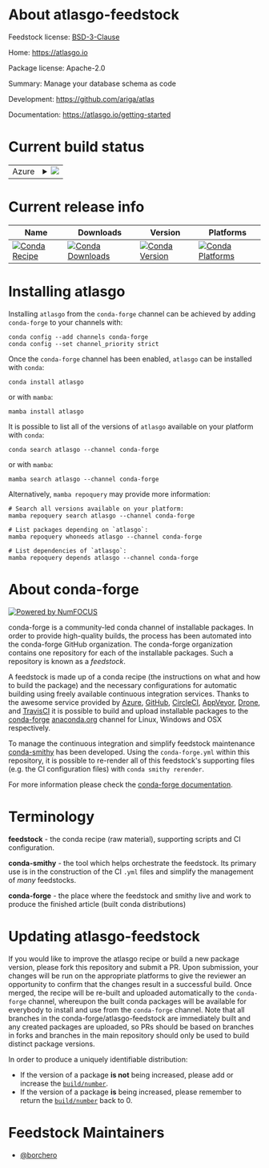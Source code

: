 About atlasgo-feedstock
=======================

Feedstock license: [BSD-3-Clause](https://github.com/conda-forge/atlasgo-feedstock/blob/main/LICENSE.txt)

Home: https://atlasgo.io

Package license: Apache-2.0

Summary: Manage your database schema as code

Development: https://github.com/ariga/atlas

Documentation: https://atlasgo.io/getting-started

Current build status
====================


<table>
    
  <tr>
    <td>Azure</td>
    <td>
      <details>
        <summary>
          <a href="https://dev.azure.com/conda-forge/feedstock-builds/_build/latest?definitionId=22204&branchName=main">
            <img src="https://dev.azure.com/conda-forge/feedstock-builds/_apis/build/status/atlasgo-feedstock?branchName=main">
          </a>
        </summary>
        <table>
          <thead><tr><th>Variant</th><th>Status</th></tr></thead>
          <tbody><tr>
              <td>linux_64</td>
              <td>
                <a href="https://dev.azure.com/conda-forge/feedstock-builds/_build/latest?definitionId=22204&branchName=main">
                  <img src="https://dev.azure.com/conda-forge/feedstock-builds/_apis/build/status/atlasgo-feedstock?branchName=main&jobName=linux&configuration=linux%20linux_64_" alt="variant">
                </a>
              </td>
            </tr><tr>
              <td>osx_64</td>
              <td>
                <a href="https://dev.azure.com/conda-forge/feedstock-builds/_build/latest?definitionId=22204&branchName=main">
                  <img src="https://dev.azure.com/conda-forge/feedstock-builds/_apis/build/status/atlasgo-feedstock?branchName=main&jobName=osx&configuration=osx%20osx_64_" alt="variant">
                </a>
              </td>
            </tr><tr>
              <td>win_64</td>
              <td>
                <a href="https://dev.azure.com/conda-forge/feedstock-builds/_build/latest?definitionId=22204&branchName=main">
                  <img src="https://dev.azure.com/conda-forge/feedstock-builds/_apis/build/status/atlasgo-feedstock?branchName=main&jobName=win&configuration=win%20win_64_" alt="variant">
                </a>
              </td>
            </tr>
          </tbody>
        </table>
      </details>
    </td>
  </tr>
</table>

Current release info
====================

| Name | Downloads | Version | Platforms |
| --- | --- | --- | --- |
| [![Conda Recipe](https://img.shields.io/badge/recipe-atlasgo-green.svg)](https://anaconda.org/conda-forge/atlasgo) | [![Conda Downloads](https://img.shields.io/conda/dn/conda-forge/atlasgo.svg)](https://anaconda.org/conda-forge/atlasgo) | [![Conda Version](https://img.shields.io/conda/vn/conda-forge/atlasgo.svg)](https://anaconda.org/conda-forge/atlasgo) | [![Conda Platforms](https://img.shields.io/conda/pn/conda-forge/atlasgo.svg)](https://anaconda.org/conda-forge/atlasgo) |

Installing atlasgo
==================

Installing `atlasgo` from the `conda-forge` channel can be achieved by adding `conda-forge` to your channels with:

```
conda config --add channels conda-forge
conda config --set channel_priority strict
```

Once the `conda-forge` channel has been enabled, `atlasgo` can be installed with `conda`:

```
conda install atlasgo
```

or with `mamba`:

```
mamba install atlasgo
```

It is possible to list all of the versions of `atlasgo` available on your platform with `conda`:

```
conda search atlasgo --channel conda-forge
```

or with `mamba`:

```
mamba search atlasgo --channel conda-forge
```

Alternatively, `mamba repoquery` may provide more information:

```
# Search all versions available on your platform:
mamba repoquery search atlasgo --channel conda-forge

# List packages depending on `atlasgo`:
mamba repoquery whoneeds atlasgo --channel conda-forge

# List dependencies of `atlasgo`:
mamba repoquery depends atlasgo --channel conda-forge
```


About conda-forge
=================

[![Powered by
NumFOCUS](https://img.shields.io/badge/powered%20by-NumFOCUS-orange.svg?style=flat&colorA=E1523D&colorB=007D8A)](https://numfocus.org)

conda-forge is a community-led conda channel of installable packages.
In order to provide high-quality builds, the process has been automated into the
conda-forge GitHub organization. The conda-forge organization contains one repository
for each of the installable packages. Such a repository is known as a *feedstock*.

A feedstock is made up of a conda recipe (the instructions on what and how to build
the package) and the necessary configurations for automatic building using freely
available continuous integration services. Thanks to the awesome service provided by
[Azure](https://azure.microsoft.com/en-us/services/devops/), [GitHub](https://github.com/),
[CircleCI](https://circleci.com/), [AppVeyor](https://www.appveyor.com/),
[Drone](https://cloud.drone.io/welcome), and [TravisCI](https://travis-ci.com/)
it is possible to build and upload installable packages to the
[conda-forge](https://anaconda.org/conda-forge) [anaconda.org](https://anaconda.org/)
channel for Linux, Windows and OSX respectively.

To manage the continuous integration and simplify feedstock maintenance
[conda-smithy](https://github.com/conda-forge/conda-smithy) has been developed.
Using the ``conda-forge.yml`` within this repository, it is possible to re-render all of
this feedstock's supporting files (e.g. the CI configuration files) with ``conda smithy rerender``.

For more information please check the [conda-forge documentation](https://conda-forge.org/docs/).

Terminology
===========

**feedstock** - the conda recipe (raw material), supporting scripts and CI configuration.

**conda-smithy** - the tool which helps orchestrate the feedstock.
                   Its primary use is in the construction of the CI ``.yml`` files
                   and simplify the management of *many* feedstocks.

**conda-forge** - the place where the feedstock and smithy live and work to
                  produce the finished article (built conda distributions)


Updating atlasgo-feedstock
==========================

If you would like to improve the atlasgo recipe or build a new
package version, please fork this repository and submit a PR. Upon submission,
your changes will be run on the appropriate platforms to give the reviewer an
opportunity to confirm that the changes result in a successful build. Once
merged, the recipe will be re-built and uploaded automatically to the
`conda-forge` channel, whereupon the built conda packages will be available for
everybody to install and use from the `conda-forge` channel.
Note that all branches in the conda-forge/atlasgo-feedstock are
immediately built and any created packages are uploaded, so PRs should be based
on branches in forks and branches in the main repository should only be used to
build distinct package versions.

In order to produce a uniquely identifiable distribution:
 * If the version of a package **is not** being increased, please add or increase
   the [``build/number``](https://docs.conda.io/projects/conda-build/en/latest/resources/define-metadata.html#build-number-and-string).
 * If the version of a package **is** being increased, please remember to return
   the [``build/number``](https://docs.conda.io/projects/conda-build/en/latest/resources/define-metadata.html#build-number-and-string)
   back to 0.

Feedstock Maintainers
=====================

* [@borchero](https://github.com/borchero/)


